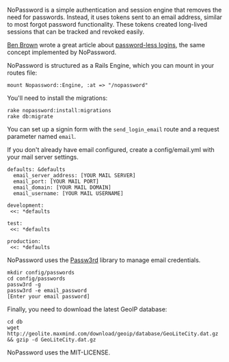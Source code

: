 NoPassword is a simple authentication and session engine that removes
the need for passwords. Instead, it uses tokens sent to an email
address, similar to most forgot password functionality. These tokens
created long-lived sessions that can be tracked and revoked easily.

[Ben Brown](http://ilovebenbrown.com/) wrote a great article about [password-less logins](http://notes.xoxco.com/post/27999787765/is-it-time-for-password-less-login), the same concept implemented by NoPassword.

NoPassword is structured as a Rails Engine, which you can mount in your
routes file:

    mount Nopassword::Engine, :at => "/nopassword"

You'll need to install the migrations:

    rake nopassword:install:migrations
    rake db:migrate

You can set up a signin form with the `send_login_email` route and a
request parameter named `email`.

If you don't already have email configured, create a config/email.yml with your mail server settings.

    defaults: &defaults
      email_server_address: [YOUR MAIL SERVER]
      email_port: [YOUR MAIL PORT]
      email_domain: [YOUR MAIL DOMAIN]
      email_username: [YOUR MAIL USERNAME]

    development:
     <<: *defaults

    test:
     <<: *defaults

    production:
     <<: *defaults

NoPassword uses the [Passw3rd](https://github.com/oreoshake/passw3rd) library to manage email credentials.

    mkdir config/passwords
    cd config/passwords
    passw3rd -g
    passw3rd -e email_password
    [Enter your email password]

Finally, you need to download the latest GeoIP database:

    cd db
    wget http://geolite.maxmind.com/download/geoip/database/GeoLiteCity.dat.gz && gzip -d GeoLiteCity.dat.gz

NoPassword uses the MIT-LICENSE.
